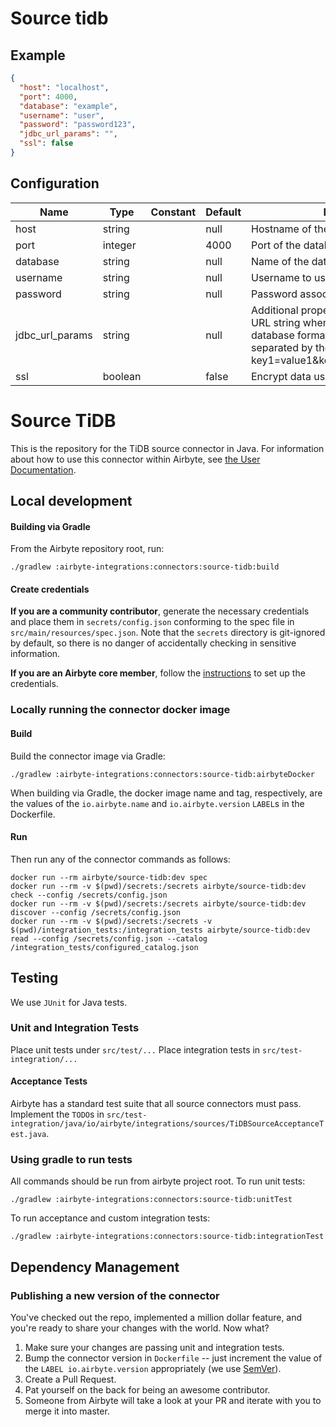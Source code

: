 # Source tidb

## Example
```json
{
  "host": "localhost",
  "port": 4000,
  "database": "example",
  "username": "user",
  "password": "password123",
  "jdbc_url_params": "",
  "ssl": false
}
```

## Configuration
| Name | Type | Constant | Default | Description |
| --- | --- | --- | --- | --- |
|host|string||null|Hostname of the database.|
|port|integer||4000|Port of the database.|
|database|string||null|Name of the database.|
|username|string||null|Username to use to access the database.|
|password|string||null|Password associated with the username.|
|jdbc_url_params|string||null|Additional properties to pass to the JDBC URL string when connecting to the database formatted as 'key=value' pairs separated by the symbol '&'. (example: key1=value1&key2=value2&key3=value3)|
|ssl|boolean||false|Encrypt data using SSL.|

# Source TiDB

This is the repository for the TiDB source connector in Java.
For information about how to use this connector within Airbyte, see [the User Documentation](https://docs.airbyte.io/integrations/sources/tidb).

## Local development

#### Building via Gradle
From the Airbyte repository root, run:
```
./gradlew :airbyte-integrations:connectors:source-tidb:build
```

#### Create credentials
**If you are a community contributor**, generate the necessary credentials and place them in `secrets/config.json` conforming to the spec file in `src/main/resources/spec.json`.
Note that the `secrets` directory is git-ignored by default, so there is no danger of accidentally checking in sensitive information.

**If you are an Airbyte core member**, follow the [instructions](https://docs.airbyte.io/connector-development#using-credentials-in-ci) to set up the credentials.

### Locally running the connector docker image

#### Build
Build the connector image via Gradle:
```
./gradlew :airbyte-integrations:connectors:source-tidb:airbyteDocker
```
When building via Gradle, the docker image name and tag, respectively, are the values of the `io.airbyte.name` and `io.airbyte.version` `LABEL`s in
the Dockerfile.

#### Run
Then run any of the connector commands as follows:
```
docker run --rm airbyte/source-tidb:dev spec
docker run --rm -v $(pwd)/secrets:/secrets airbyte/source-tidb:dev check --config /secrets/config.json
docker run --rm -v $(pwd)/secrets:/secrets airbyte/source-tidb:dev discover --config /secrets/config.json
docker run --rm -v $(pwd)/secrets:/secrets -v $(pwd)/integration_tests:/integration_tests airbyte/source-tidb:dev read --config /secrets/config.json --catalog /integration_tests/configured_catalog.json
```

## Testing
We use `JUnit` for Java tests.

### Unit and Integration Tests
Place unit tests under `src/test/...`
Place integration tests in `src/test-integration/...` 

#### Acceptance Tests
Airbyte has a standard test suite that all source connectors must pass. Implement the `TODO`s in
`src/test-integration/java/io/airbyte/integrations/sources/TiDBSourceAcceptanceTest.java`.

### Using gradle to run tests
All commands should be run from airbyte project root.
To run unit tests:
```
./gradlew :airbyte-integrations:connectors:source-tidb:unitTest
```
To run acceptance and custom integration tests:
```
./gradlew :airbyte-integrations:connectors:source-tidb:integrationTest
```

## Dependency Management

### Publishing a new version of the connector
You've checked out the repo, implemented a million dollar feature, and you're ready to share your changes with the world. Now what?
1. Make sure your changes are passing unit and integration tests.
1. Bump the connector version in `Dockerfile` -- just increment the value of the `LABEL io.airbyte.version` appropriately (we use [SemVer](https://semver.org/)).
1. Create a Pull Request.
1. Pat yourself on the back for being an awesome contributor.
1. Someone from Airbyte will take a look at your PR and iterate with you to merge it into master.
